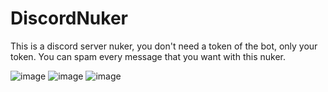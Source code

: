# DiscordNuker
This is a discord server nuker, you don't need a token of the bot, only your token. You can spam every message that you want with this nuker.

![image](https://github.com/user-attachments/assets/e1336df4-b689-4d2f-9b29-5a3eb786ccbe)
![image](https://github.com/user-attachments/assets/ef2695f9-3e71-45f2-85ad-108636c1ee02)
![image](https://github.com/user-attachments/assets/b3dc4043-f8e2-439f-9e98-0609c003eca1)

